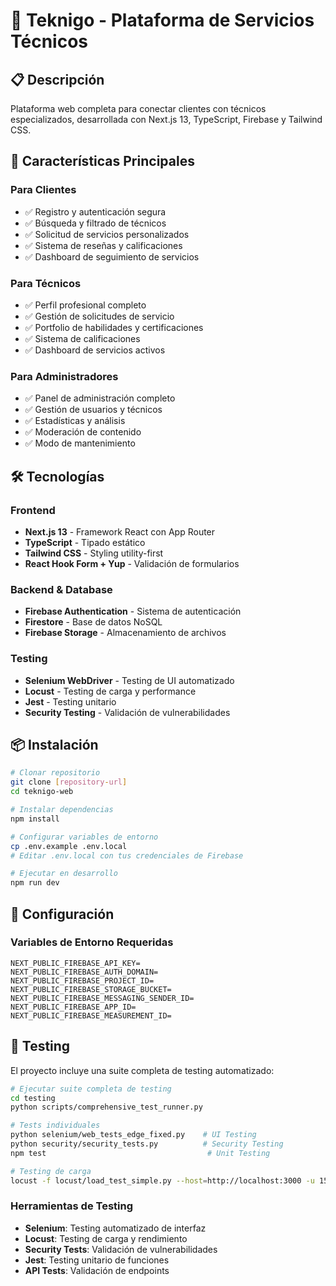 # 🔧 Teknigo - Plataforma de Servicios Técnicos

## 📋 Descripción
Plataforma web completa para conectar clientes con técnicos especializados, desarrollada con Next.js 13, TypeScript, Firebase y Tailwind CSS.

## 🚀 Características Principales

### Para Clientes
- ✅ Registro y autenticación segura
- ✅ Búsqueda y filtrado de técnicos
- ✅ Solicitud de servicios personalizados
- ✅ Sistema de reseñas y calificaciones
- ✅ Dashboard de seguimiento de servicios

### Para Técnicos  
- ✅ Perfil profesional completo
- ✅ Gestión de solicitudes de servicio
- ✅ Portfolio de habilidades y certificaciones
- ✅ Sistema de calificaciones
- ✅ Dashboard de servicios activos

### Para Administradores
- ✅ Panel de administración completo
- ✅ Gestión de usuarios y técnicos
- ✅ Estadísticas y análisis
- ✅ Moderación de contenido
- ✅ Modo de mantenimiento

## 🛠️ Tecnologías

### Frontend
- **Next.js 13** - Framework React con App Router
- **TypeScript** - Tipado estático
- **Tailwind CSS** - Styling utility-first
- **React Hook Form + Yup** - Validación de formularios

### Backend & Database
- **Firebase Authentication** - Sistema de autenticación
- **Firestore** - Base de datos NoSQL
- **Firebase Storage** - Almacenamiento de archivos

### Testing
- **Selenium WebDriver** - Testing de UI automatizado
- **Locust** - Testing de carga y performance
- **Jest** - Testing unitario
- **Security Testing** - Validación de vulnerabilidades

## 📦 Instalación

```bash
# Clonar repositorio
git clone [repository-url]
cd teknigo-web

# Instalar dependencias
npm install

# Configurar variables de entorno
cp .env.example .env.local
# Editar .env.local con tus credenciales de Firebase

# Ejecutar en desarrollo
npm run dev
```

## 🔧 Configuración

### Variables de Entorno Requeridas
```env
NEXT_PUBLIC_FIREBASE_API_KEY=
NEXT_PUBLIC_FIREBASE_AUTH_DOMAIN=
NEXT_PUBLIC_FIREBASE_PROJECT_ID=
NEXT_PUBLIC_FIREBASE_STORAGE_BUCKET=
NEXT_PUBLIC_FIREBASE_MESSAGING_SENDER_ID=
NEXT_PUBLIC_FIREBASE_APP_ID=
NEXT_PUBLIC_FIREBASE_MEASUREMENT_ID=
```

## 🧪 Testing

El proyecto incluye una suite completa de testing automatizado:

```bash
# Ejecutar suite completa de testing
cd testing
python scripts/comprehensive_test_runner.py

# Tests individuales
python selenium/web_tests_edge_fixed.py    # UI Testing
python security/security_tests.py          # Security Testing
npm test                                    # Unit Testing

# Testing de carga
locust -f locust/load_test_simple.py --host=http://localhost:3000 -u 15 -t 45s --headless
```

### Herramientas de Testing
- **Selenium**: Testing automatizado de interfaz
- **Locust**: Testing de carga y rendimiento
- **Security Tests**: Validación de vulnerabilidades
- **Jest**: Testing unitario de funciones
- **API Tests**: Validación de endpoints
